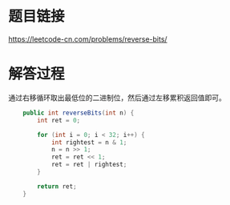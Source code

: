 # 题目链接
https://leetcode-cn.com/problems/reverse-bits/

# 解答过程
通过右移循环取出最低位的二进制位，然后通过左移累积返回值即可。

```java
	public int reverseBits(int n) {
		int ret = 0;

		for (int i = 0; i < 32; i++) {
			int rightest = n & 1;
			n = n >> 1;
			ret = ret << 1;
			ret = ret | rightest;
		}

		return ret;
	}
```